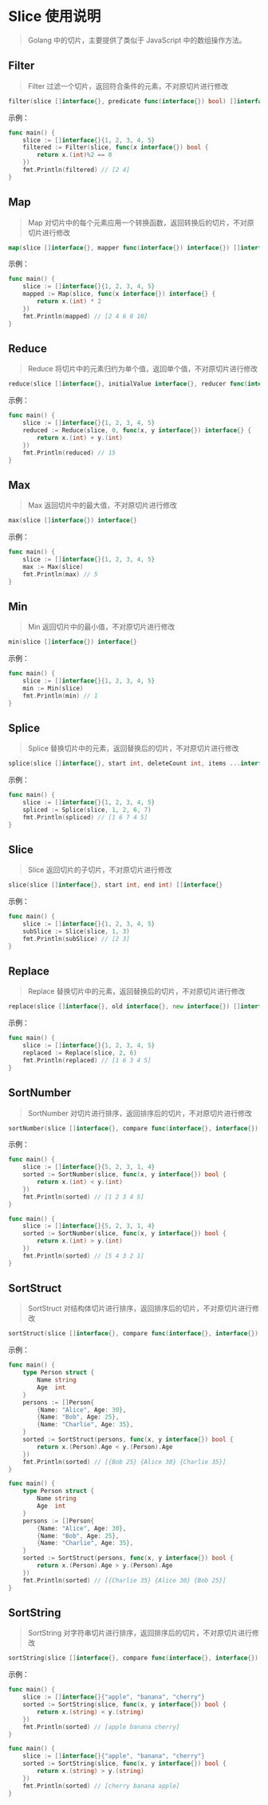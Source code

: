 # Slice 使用说明

> Golang 中的切片，主要提供了类似于 JavaScript 中的数组操作方法。

## Filter

> Filter 过滤一个切片，返回符合条件的元素，不对原切片进行修改

```go
filter(slice []interface{}, predicate func(interface{}) bool) []interface{}
```

示例：

```go
func main() {
	slice := []interface{}{1, 2, 3, 4, 5}
	filtered := Filter(slice, func(x interface{}) bool {
		return x.(int)%2 == 0
	})
	fmt.Println(filtered) // [2 4]
}
```

## Map

> Map 对切片中的每个元素应用一个转换函数，返回转换后的切片，不对原切片进行修改

```go
map(slice []interface{}, mapper func(interface{}) interface{}) []interface{}
```

示例：

```go
func main() {
	slice := []interface{}{1, 2, 3, 4, 5}
	mapped := Map(slice, func(x interface{}) interface{} {
		return x.(int) * 2
	})
	fmt.Println(mapped) // [2 4 6 8 10]
}
```

## Reduce

> Reduce 将切片中的元素归约为单个值，返回单个值，不对原切片进行修改

```go
reduce(slice []interface{}, initialValue interface{}, reducer func(interface{}, interface{}) interface{}) interface{}
```

示例：

```go
func main() {
	slice := []interface{}{1, 2, 3, 4, 5}
	reduced := Reduce(slice, 0, func(x, y interface{}) interface{} {
		return x.(int) + y.(int)
	})
	fmt.Println(reduced) // 15
}
```

## Max

> Max 返回切片中的最大值，不对原切片进行修改

```go
max(slice []interface{}) interface{}
```

示例：

```go
func main() {
	slice := []interface{}{1, 2, 3, 4, 5}
	max := Max(slice)
	fmt.Println(max) // 5
}
```

## Min

> Min 返回切片中的最小值，不对原切片进行修改

```go
min(slice []interface{}) interface{}
```

示例：

```go
func main() {
	slice := []interface{}{1, 2, 3, 4, 5}
	min := Min(slice)
	fmt.Println(min) // 1
}
```

## Splice

> Splice 替换切片中的元素，返回替换后的切片，不对原切片进行修改

```go
splice(slice []interface{}, start int, deleteCount int, items ...interface{}) []interface{}
```

示例：

```go
func main() {
	slice := []interface{}{1, 2, 3, 4, 5}
	spliced := Splice(slice, 1, 2, 6, 7)
	fmt.Println(spliced) // [1 6 7 4 5]
}
```

## Slice

> Slice 返回切片的子切片，不对原切片进行修改

```go
slice(slice []interface{}, start int, end int) []interface{}
```

示例：

```go
func main() {
	slice := []interface{}{1, 2, 3, 4, 5}
	subSlice := Slice(slice, 1, 3)
	fmt.Println(subSlice) // [2 3]
}
```

## Replace

> Replace 替换切片中的元素，返回替换后的切片，不对原切片进行修改

```go
replace(slice []interface{}, old interface{}, new interface{}) []interface{}
```

示例：

```go
func main() {
	slice := []interface{}{1, 2, 3, 4, 5}
	replaced := Replace(slice, 2, 6)
	fmt.Println(replaced) // [1 6 3 4 5]
}
```

## SortNumber

> SortNumber 对切片进行排序，返回排序后的切片，不对原切片进行修改

```go
sortNumber(slice []interface{}, compare func(interface{}, interface{}) bool) []interface{}
```

示例：

```go
func main() {
	slice := []interface{}{5, 2, 3, 1, 4}
	sorted := SortNumber(slice, func(x, y interface{}) bool {
		return x.(int) < y.(int)
	})
	fmt.Println(sorted) // [1 2 3 4 5]
}
```

```go
func main() {
	slice := []interface{}{5, 2, 3, 1, 4}
	sorted := SortNumber(slice, func(x, y interface{}) bool {
		return x.(int) > y.(int)
	})
	fmt.Println(sorted) // [5 4 3 2 1]
}
```
	
## SortStruct

> SortStruct 对结构体切片进行排序，返回排序后的切片，不对原切片进行修改

```go
sortStruct(slice []interface{}, compare func(interface{}, interface{}) bool) []interface{}
```

示例：

```go
func main() {
	type Person struct {
		Name string
		Age  int
	}
	persons := []Person{
		{Name: "Alice", Age: 30},
		{Name: "Bob", Age: 25},
		{Name: "Charlie", Age: 35},
	}
	sorted := SortStruct(persons, func(x, y interface{}) bool {
		return x.(Person).Age < y.(Person).Age
	})
	fmt.Println(sorted) // [{Bob 25} {Alice 30} {Charlie 35}]
}
```

```go
func main() {
	type Person struct {
		Name string
		Age  int
	}
	persons := []Person{
		{Name: "Alice", Age: 30},
		{Name: "Bob", Age: 25},
		{Name: "Charlie", Age: 35},
	}
	sorted := SortStruct(persons, func(x, y interface{}) bool {
		return x.(Person).Age > y.(Person).Age
	})
	fmt.Println(sorted) // [{Charlie 35} {Alice 30} {Bob 25}]
}
```

## SortString

> SortString 对字符串切片进行排序，返回排序后的切片，不对原切片进行修改

```go
sortString(slice []interface{}, compare func(interface{}, interface{}) bool) []interface{}
```

示例：

```go
func main() {
	slice := []interface{}{"apple", "banana", "cherry"}
	sorted := SortString(slice, func(x, y interface{}) bool {
		return x.(string) < y.(string)
	})
	fmt.Println(sorted) // [apple banana cherry]
}
```

```go
func main() {
	slice := []interface{}{"apple", "banana", "cherry"}
	sorted := SortString(slice, func(x, y interface{}) bool {
		return x.(string) > y.(string)
	})
	fmt.Println(sorted) // [cherry banana apple]
}
```

